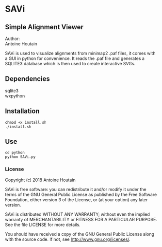 # SAVi
## Simple Alignment Viewer
Author:  
Antoine Houtain

SAVi is used to visualize alignments from minimap2 .paf files, it comes with a GUI in python for convenience. It reads the .paf file and generates a SQLITE3 database which is then used to create interactive SVGs.

## Dependencies
sqlite3  
wxpython

## Installation
```
chmod +x install.sh  
./install.sh
```
## Use
```
cd python  
python SAVi.py
```

### License

Copyright (c) 2018 Antoine Houtain

SAVi is free software: you can redistribute it and/or modify
it under the terms of the GNU General Public License as published by
the Free Software Foundation, either version 3 of the License, or
(at your option) any later version.

SAVi is distributed WITHOUT ANY WARRANTY; without even the implied warranty of
MERCHANTABILITY or FITNESS FOR A PARTICULAR PURPOSE.  
See the file LICENSE for more details.

You should have received a copy of the GNU General Public License
along with the source code.  If not, see <http://www.gnu.org/licenses/>.
